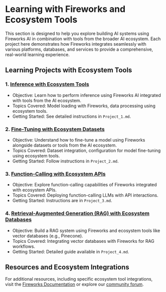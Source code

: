 # Learning with Fireworks and Ecosystem Tools

This section is designed to help you explore building AI systems using Fireworks AI in combination with tools from the broader AI ecosystem. Each project here demonstrates how Fireworks integrates seamlessly with various platforms, databases, and services to provide a comprehensive, real-world learning experience.

## Learning Projects with Ecosystem Tools

### 1. **[Inference with Ecosystem Tools](./1_inference/Project_1.md)**
   - Objective: Learn how to perform inference using Fireworks AI integrated with tools from the AI ecosystem.
   - Topics Covered: Model loading with Fireworks, data processing using ecosystem tools.
   - Getting Started: See detailed instructions in `Project_1.md`.

### 2. **[Fine-Tuning with Ecosystem Datasets](./2_fine-tuning/Project_2.md)**
   - Objective: Understand how to fine-tune a model using Fireworks alongside datasets or tools from the AI ecosystem.
   - Topics Covered: Dataset integration, configuration for model fine-tuning using ecosystem tools.
   - Getting Started: Follow instructions in `Project_2.md`.

### 3. **[Function-Calling with Ecosystem APIs](./3_function-calling/Project_3.md)**
   - Objective: Explore function-calling capabilities of Fireworks integrated with ecosystem APIs.
   - Topics Covered: Deploying function-calling LLMs with API interactions.
   - Getting Started: Instructions are in `Project_3.md`.

### 4. **[Retrieval-Augmented Generation (RAG) with Ecosystem Databases](./4_rag/Project_4.md)**
   - Objective: Build a RAG system using Fireworks and ecosystem tools like vector databases (e.g., Pinecone).
   - Topics Covered: Integrating vector databases with Fireworks for RAG workflows.
   - Getting Started: Detailed guide available in `Project_4.md`.

## Resources and Ecosystem Integrations

For additional resources, including specific ecosystem tool integrations, visit the [Fireworks Documentation](https://docs.fireworks.ai) or explore our [community forum](https://community.fireworks.ai).
